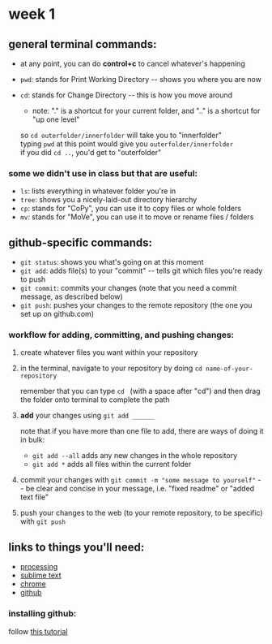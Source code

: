 # week 1

## general terminal commands:
- at any point, you can do **control+c** to cancel whatever's happening
- `pwd`: stands for Print Working Directory -- shows you where you are now
- `cd`: stands for Change Directory -- this is how you move around
  - note: "." is a shortcut for your current folder, and ".." is a shortcut for "up one level"

  so `cd outerfolder/innerfolder` will take you to "innerfolder"  
  typing `pwd` at this point would give you `outerfolder/innerfolder`  
  if you did `cd ..`, you'd get to "outerfolder"

### some we didn't use in class but that are useful:
- `ls`: lists everything in whatever folder you're in
- `tree`: shows you a nicely-laid-out directory hierarchy
- `cp`: stands for "CoPy", you can use it to copy files or whole folders
- `mv`: stands for "MoVe", you can use it to move or rename files / folders

## github-specific commands:
- `git status`: shows you what's going on at this moment
- `git add`: adds file(s) to your "commit" -- tells git which files you're ready to push
- `git commit`: commits your changes (note that you need a commit message, as described below)
- `git push`: pushes your changes to the remote repository (the one you set up on github.com)

### workflow for adding, committing, and pushing changes:
1. create whatever files you want within your repository
2. in the terminal, navigate to your repository by doing `cd name-of-your-repository`

    remember that you can type `cd ` (with a space after "cd") and then drag the folder onto terminal to complete the path

3. **add** your changes using `git add ______`

    note that if you have more than one file to add, there are ways of doing it in bulk:
    - `git add --all` adds any new changes in the whole repository
    - `git add *` adds all files within the current folder

4. commit your changes with `git commit -m "some message to yourself"` -- be clear and concise in your message, i.e. "fixed readme" or "added text file"
5. push your changes to the web (to your remote repository, to be specific) with `git push`

## links to things you'll need:
- [processing](http://www.processing.org)
- [sublime text](https://www.sublimetext.com/)
- [chrome](https://www.google.com/chrome/browser/desktop/index.html)
- [github](https://github.com/)


### installing github:
follow [this tutorial](https://gist.github.com/derhuerst/1b15ff4652a867391f03#file-mac-md)
